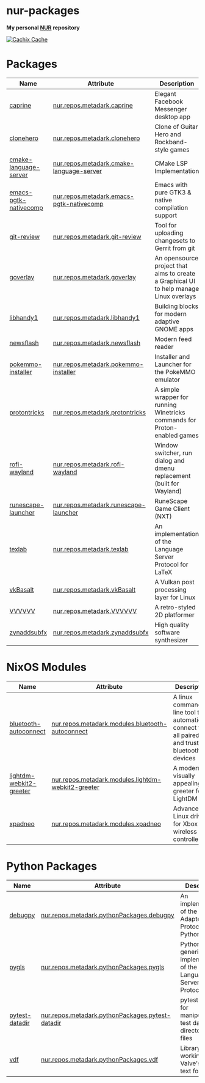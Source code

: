 # nur-packages

**My personal [NUR](https://github.com/nix-community/NUR) repository**

[![Cachix Cache](https://img.shields.io/badge/cachix-metadark-blue.svg)](https://metadark.cachix.org)

# Packages

Name | Attribute | Description
-----|-----------|------------
[caprine](https://sindresorhus.com/caprine)|[nur.repos.metadark.caprine](https://github.com/nix-community/nur-combined/tree/master/repos/metadark/pkgs/applications/networking/instant-messengers/caprine/default.nix)|Elegant Facebook Messenger desktop app
[clonehero](https://clonehero.net)|[nur.repos.metadark.clonehero](https://github.com/nix-community/nur-combined/tree/master/repos/metadark/pkgs/games/clonehero/default.nix)|Clone of Guitar Hero and Rockband-style games
[cmake-language-server](https://github.com/regen100/cmake-language-server)|[nur.repos.metadark.cmake-language-server](https://github.com/nix-community/nur-combined/blob/master/repos/metadark/pkgs/development/tools/misc/cmake-language-server/default.nix)|CMake LSP Implementation
[emacs-pgtk-nativecomp](https://github.com/fejfighter/emacs/tree/pgtk-nativecomp)|[nur.repos.metadark.emacs-pgtk-nativecomp](https://github.com/nix-community/nur-combined/blob/master/repos/metadark/pkgs/applications/editors/emacs-pgtk-nativecomp/default.nix)|Emacs with pure GTK3 & native compilation support
[git-review](https://opendev.org/opendev/git-review)|[nur.repos.metadark.git-review](https://github.com/nix-community/nur-combined/tree/master/repos/metadark/pkgs/applications/version-management/git-review/default.nix)|Tool for uploading changesets to Gerrit from git
[goverlay](https://github.com/benjamimgois/goverlay)|[nur.repos.metadark.goverlay](https://github.com/nix-community/nur-combined/tree/master/repos/metadark/pkgs/tools/graphics/goverlay/default.nix)|An opensource project that aims to create a Graphical UI to help manage Linux overlays
[libhandy1](https://gitlab.gnome.org/GNOME/libhandy)|[nur.repos.metadark.libhandy1](https://github.com/nix-community/nur-combined/tree/master/repos/metadark/pkgs/development/libraries/libhandy1/default.nix)|Building blocks for modern adaptive GNOME apps
[newsflash](https://gitlab.com/news-flash/news_flash_gtk)|[nur.repos.metadark.newsflash](https://github.com/nix-community/nur-combined/tree/master/repos/metadark/pkgs/applications/networking/newsreaders/newsflash/default.nix)|Modern feed reader
[pokemmo-installer](https://pokemmo.eu)|[nur.repos.metadark.pokemmo-installer](https://github.com/nix-community/nur-combined/tree/master/repos/metadark/pkgs/games/pokemmo-installer/default.nix)|Installer and Launcher for the PokeMMO emulator
[protontricks](https://github.com/Matoking/protontricks)|[nur.repos.metadark.protontricks](https://github.com/nix-community/nur-combined/tree/master/repos/metadark/pkgs/tools/package-management/protontricks/default.nix)|A simple wrapper for running Winetricks commands for Proton-enabled games
[rofi-wayland](https://github.com/lbonn/rofi)|[nur.repos.metadark.rofi-wayland](https://github.com/nix-community/nur-combined/tree/master/repos/metadark/pkgs/applications/misc/rofi-wayland/default.nix)|Window switcher, run dialog and dmenu replacement (built for Wayland)
[runescape-launcher](https://www.runescape.com)|[nur.repos.metadark.runescape-launcher](https://github.com/nix-community/nur-combined/tree/master/repos/metadark/pkgs/games/runescape-launcher/default.nix)|RuneScape Game Client (NXT)
[texlab](https://texlab.netlify.app)|[nur.repos.metadark.texlab](https://github.com/nix-community/nur-combined/blob/master/repos/metadark/pkgs/development/tools/misc/texlab/default.nix)|An implementation of the Language Server Protocol for LaTeX
[vkBasalt](https://github.com/DadSchoorse/vkBasalt)|[nur.repos.metadark.vkBasalt](https://github.com/nix-community/nur-combined/blob/master/repos/metadark/pkgs/tools/graphics/vkBasalt/default.nix)|A Vulkan post processing layer for Linux
[VVVVVV](https://thelettervsixtim.es)|[nur.repos.metadark.VVVVVV](https://github.com/nix-community/nur-combined/blob/master/repos/metadark/pkgs/games/VVVVVV/default.nix)|A retro-styled 2D platformer
[zynaddsubfx](https://zynaddsubfx.sourceforge.io)|[nur.repos.metadark.zynaddsubfx](https://github.com/nix-community/nur-combined/blob/master/repos/metadark/pkgs/applications/audio/zynaddsubfx/default.nix)|High quality software synthesizer

# NixOS Modules

Name | Attribute | Description
-----|-----------|------------
[bluetooth-autoconnect](https://github.com/jrouleau/bluetooth-autoconnect)|[nur.repos.metadark.modules.bluetooth-autoconnect](https://github.com/nix-community/nur-combined/blob/master/repos/metadark/modules/services/networking/bluetooh-autoconnect.nix)|A linux command line tool to automatically connect to all paired and trusted bluetooth devices
[lightdm-webkit2-greeter](https://github.com/Antergos/web-greeter)|[nur.repos.metadark.modules.lightdm-webkit2-greeter](https://github.com/nix-community/nur-combined/tree/master/repos/metadark/modules/services/x11/display-managers/lightdm-greeters/webkit2.nix)|A modern, visually appealing greeter for LightDM
[xpadneo](https://atar-axis.github.io/xpadneo)|[nur.repos.metadark.modules.xpadneo](https://github.com/nix-community/nur-combined/blob/master/repos/metadark/modules/hardware/xpadneo.nix)|Advanced Linux driver for Xbox One wireless controllers

# Python Packages

Name | Attribute | Description
-----|-----------|------------
[debugpy](https://github.com/microsoft/debugpy)|[nur.repos.metadark.pythonPackages.debugpy](https://github.com/nix-community/nur-combined/blob/master/repos/metadark/pkgs/development/python-modules/debugpy/default.nix)|An implementation of the Debug Adapter Protocol for Python
[pygls](https://github.com/openlawlibrary/pygls)|[nur.repos.metadark.pythonPackages.pygls](https://github.com/nix-community/nur-combined/blob/master/repos/metadark/pkgs/development/python-modules/pygls/default.nix)|Pythonic generic implementation of the Language Server Protocol
[pytest-datadir](https://github.com/gabrielcnr/pytest-datadir)|[nur.repos.metadark.pythonPackages.pytest-datadir](https://github.com/nix-community/nur-combined/blob/master/repos/metadark/pkgs/development/python-modules/pytest-datadir/default.nix)|pytest plugin for manipulating test data directories and files
[vdf](https://github.com/ValvePython/vdf)|[nur.repos.metadark.pythonPackages.vdf](https://github.com/nix-community/nur-combined/blob/master/repos/metadark/pkgs/development/python-modules/vdf/default.nix)|Library for working with Valve's VDF text format

